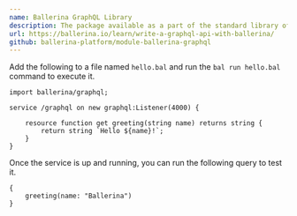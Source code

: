 ```yaml
---
name: Ballerina GraphQL Library
description: The package available as a part of the standard library of Ballerina for developing GraphQL APIs.
url: https://ballerina.io/learn/write-a-graphql-api-with-ballerina/
github: ballerina-platform/module-ballerina-graphql
---
```


Add the following to a file named `hello.bal` and run the `bal run hello.bal` command to execute it.

```ballerina
import ballerina/graphql;

service /graphql on new graphql:Listener(4000) {

    resource function get greeting(string name) returns string {
        return string `Hello ${name}!`;
    }
}
```

Once the service is up and running, you can run the following query to test it.

```
{
    greeting(name: "Ballerina")
}
```
